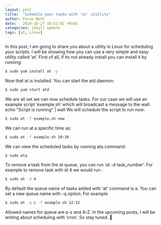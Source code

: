 ```yaml
---
layout: post
title:  "Schedule your tasks with 'at' utitlity"
author: Paras Nath
date:   2019-10-27 18:51:02 +0545
categories: jekyll update
tags: [at, Linux]
---
```

In this post, I am going to share you about a utility in Linux for scheduling your scripts. I will be showing how you can use a very simple and easy utility called ‘at’. First of all, if its not already install you can install it by running:
```bash
$ sudo yum install at -y
```
Now that at is installed. You can start the atd daemon:
```bash
$ sudo yum start atd
```
<!--more-->
We are all set we can now schedule tasks. For our case we will use an example script ‘example.sh’ which will broadcast a message to the wall:
echo “Script is running” | wall
We will schedule the script to run now:
```bash
$ sudo at -f example.sh now
```
We can run at a specific time as:
```bash
$ sudo at -f example.sh 10:30
```
We can view the scheduled tasks by running atq command:
```bash
$ sudo atq
```

To remove a task from the at queue, you can run ‘at -d task_number’. For example to remove task with id 4 we would run :
```bash
$ sudo at -d 4
```
By default the queue name of tasks added with ‘at’ command is a. You can set a new queue name with -q option. For example
```bash
$ sudo at -q c -f example.sh 12:12
```
Allowed names for queue are a-z and A-Z.
In the upcoming posts, I will be writing about scheduling with ‘cron’. So stay tuned. 🙂